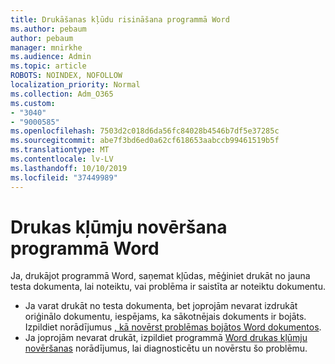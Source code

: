 ```yaml
---
title: Drukāšanas kļūdu risināšana programmā Word
ms.author: pebaum
author: pebaum
manager: mnirkhe
ms.audience: Admin
ms.topic: article
ROBOTS: NOINDEX, NOFOLLOW
localization_priority: Normal
ms.collection: Adm_O365
ms.custom:
- "3040"
- "9000585"
ms.openlocfilehash: 7503d2c018d6da56fc84028b4546b7df5e37285c
ms.sourcegitcommit: abe7f3bd6ed0a62cf618653aabccb99461519b5f
ms.translationtype: MT
ms.contentlocale: lv-LV
ms.lasthandoff: 10/10/2019
ms.locfileid: "37449989"
---
```

# <a name="resolving-print-failures-in-word"></a>Drukas kļūmju novēršana programmā Word

Ja, drukājot programmā Word, saņemat kļūdas, mēģiniet drukāt no jauna testa dokumenta, lai noteiktu, vai problēma ir saistīta ar noteiktu dokumentu.

- Ja varat drukāt no testa dokumenta, bet joprojām nevarat izdrukāt oriģinālo dokumentu, iespējams, ka sākotnējais dokuments ir bojāts. Izpildiet norādījumus [, kā novērst problēmas bojātos Word dokumentos](https://docs.microsoft.com/office/troubleshoot/word/damaged-documents-in-word#update-microsoft-office-and-windows).
- Ja joprojām nevarat drukāt, izpildiet programmā [Word drukas kļūmju novēršanas](https://docs.microsoft.com/office/troubleshoot/word/print-failures-in-word) norādījumus, lai diagnosticētu un novērstu šo problēmu.